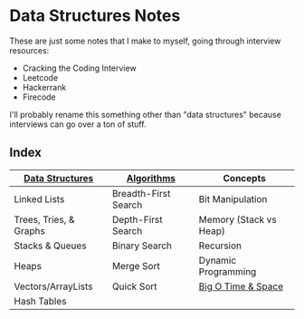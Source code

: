 # Data Structures Notes
These are just some notes that I make to myself, going through interview resources:

- Cracking the Coding Interview
- Leetcode
- Hackerrank
- Firecode

I'll probably rename this something other than "data structures" because interviews can go over a ton of stuff.

## Index
| [Data Structures](/interviews/data-structures.md)   | [Algorithms](#)      | Concepts               |
|------------------------|----------------------|------------------------|
| Linked Lists           | Breadth-First Search | Bit Manipulation       |
| Trees, Tries, & Graphs | Depth-First Search   | Memory (Stack vs Heap) |
| Stacks & Queues        | Binary Search        | Recursion              |
| Heaps                  | Merge Sort           | Dynamic Programming    |
| Vectors/ArrayLists     | Quick Sort           | [Big O Time & Space](/interviews/time-complexity.mdg)     |
| Hash Tables            |                      |                        |
